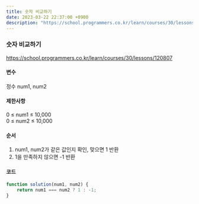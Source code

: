 ```yaml
---
title: 숫자 비교하기
date: 2023-03-22 22:37:00 +0900
description: "https://school.programmers.co.kr/learn/courses/30/lessons/120807"
---
```

### 숫자 비교하기    
https://school.programmers.co.kr/learn/courses/30/lessons/120807    
    
#### 변수    
정수 num1, num2     
    
#### 제한사항    
0 ≤ num1 ≤ 10,000    
0 ≤ num2 ≤ 10,000    
    
#### 순서    
1. num1, num2가 같은 값인지 확인, 맞으면 1 반환    
2. 1을 만족하지 않으면 -1 반환    
    
#### 코드    
```JavaScript
function solution(num1, num2) {
    return num1 === num2 ? 1 : -1;
}
```
